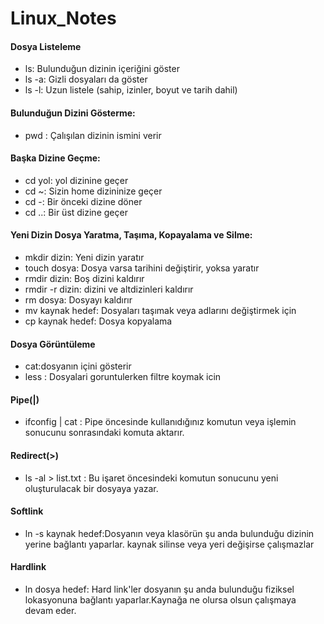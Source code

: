 # Linux_Notes
#### Dosya Listeleme
* ls: Bulunduğun dizinin içeriğini göster
* ls -a: Gizli dosyaları da göster
* ls -l: Uzun listele (sahip, izinler, boyut ve tarih dahil)
#### Bulunduğun Dizini Gösterme:
* pwd : Çalışılan dizinin ismini verir
#### Başka Dizine Geçme:
* cd yol: yol dizinine geçer
* cd ~: Sizin home dizininize geçer
* cd -: Bir önceki dizine döner
* cd ..: Bir üst dizine geçer
#### Yeni Dizin Dosya Yaratma, Taşıma, Kopayalama ve Silme:
* mkdir dizin: Yeni dizin yaratır
* touch dosya: Dosya varsa tarihini değiştirir, yoksa yaratır
* rmdir dizin: Boş dizini kaldırır
* rmdir -r dizin: dizini ve altdizinleri kaldırır
* rm dosya: Dosyayı kaldırır
* mv kaynak hedef: Dosyaları taşımak veya adlarını değiştirmek için
* cp kaynak hedef: Dosya kopyalama

#### Dosya Görüntüleme
* cat:dosyanın içini gösterir
* less : Dosyalari goruntulerken filtre koymak icin

#### Pipe(|)
* ifconfig | cat : Pipe öncesinde kullanıdığınız komutun veya işlemin sonucunu sonrasındaki komuta aktarır.
#### Redirect(>)
* ls -al > list.txt : Bu işaret öncesindeki komutun sonucunu yeni oluşturulacak bir dosyaya yazar.
#### Softlink
* ln -s kaynak hedef:Dosyanın veya klasörün şu anda bulunduğu dizinin yerine bağlantı yaparlar. kaynak silinse veya yeri değişirse çalışmazlar
#### Hardlink
* ln dosya hedef: Hard link'ler dosyanın şu anda bulunduğu fiziksel lokasyonuna bağlantı yaparlar.Kaynağa ne olursa olsun çalışmaya devam eder.
